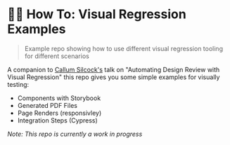 # 👨‍🎨 How To: Visual Regression Examples

> Example repo showing how to use different visual regression tooling for different scenarios

A companion to [Callum Silcock's](https://csi.lk) talk on "Automating Design Review with Visual Regression" this repo gives you some simple examples for visually testing:

- Components with Storybook
- Generated PDF Files
- Page Renders (responsivley)
- Integration Steps (Cypress)

_Note: This repo is currently a work in progress_
